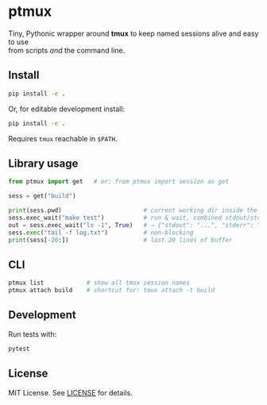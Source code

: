 # ptmux

Tiny, Pythonic wrapper around **tmux** to keep named sessions alive and easy to use  
from scripts *and* the command line.

## Install

```bash
pip install -e .
```

Or, for editable development install:

```bash
pip install -e .
```

Requires `tmux` reachable in `$PATH`.

## Library usage

```python
from ptmux import get   # or: from ptmux import session as get

sess = get("build")

print(sess.pwd)                       # current working dir inside the pane
sess.exec_wait("make test")           # run & wait, combined stdout/stderr
out = sess.exec_wait("ls -1", True)   # ⇒ {"stdout": "...", "stderr": ""}
sess.exec("tail -f log.txt")          # non-blocking
print(sess[-20:])                     # last 20 lines of buffer
```

## CLI

```bash
ptmux list            # show all tmux session names
ptmux attach build    # shortcut for: tmux attach -t build
```

## Development

Run tests with:

```bash
pytest
```

## License

MIT License. See [LICENSE](LICENSE) for details.
